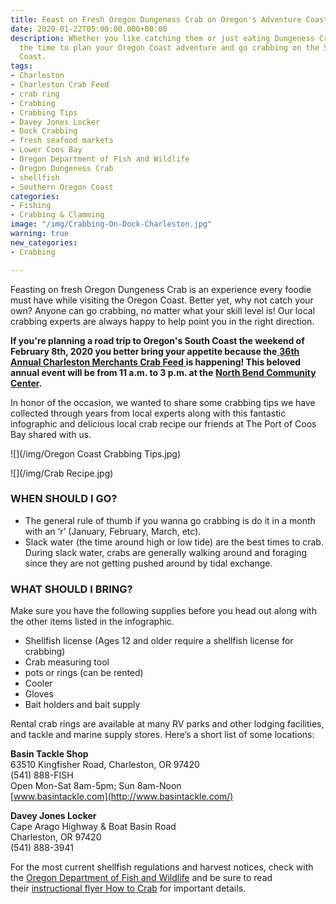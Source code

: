 ```yaml
---
title: Feast on Fresh Oregon Dungeness Crab on Oregon's Adventure Coast!
date: 2020-01-22T05:00:00.000+00:00
description: Whether you like catching them or just eating Dungeness Crab, now is
  the time to plan your Oregon Coast adventure and go crabbing on the Southern Oregon
  Coast.
tags:
- Charleston
- Charleston Crab Feed
- crab ring
- Crabbing
- Crabbing Tips
- Davey Jones Locker
- Dock Crabbing
- fresh seafood markets
- Lower Coos Bay
- Oregon Department of Fish and Wildlife
- Oregon Dungeness Crab
- shellfish
- Southern Oregon Coast
categories:
- Fishing
- Crabbing & Clamming
image: "/img/Crabbing-On-Dock-Charleston.jpg"
warning: true
new_categories:
- Crabbing

---
```

Feasting on fresh Oregon Dungeness Crab is an experience every foodie must have while visiting the Oregon Coast. Better yet, why not catch your own? Anyone can go crabbing, no matter what your skill level is! Our local crabbing experts are always happy to help point you in the right direction.

**If you're planning a road trip to Oregon's South Coast the weekend of February 8th, 2020 you better bring your appetite because the**[ **36th Annual Charleston Merchants Crab Feed** ](https://www.oregonsadventurecoast.com/event/36th-annual-charleston-crab-feed/)**is happening! This beloved annual event will be from 11 a.m. to 3 p.m. at the** [**North Bend Community Center**](https://www.northbendoregon.us/parksrec/page/facility-rental)**.**

In honor of the occasion, we wanted to share some crabbing tips we have collected through years from local experts along with this fantastic infographic and delicious local crab recipe our friends at The Port of Coos Bay shared with us.

![](/img/Oregon Coast Crabbing Tips.jpg)

![](/img/Crab Recipe.jpg)

### WHEN SHOULD I GO?

* The general rule of thumb if you wanna go crabbing is do it in a month with an ‘r’ (January, February, March, etc).
* Slack water (the time around high or low tide) are the best times to crab. During slack water, crabs are generally walking around and foraging since they are not getting pushed around by tidal exchange.

### WHAT SHOULD I BRING?

Make sure you have the following supplies before you head out along with the other items listed in the infographic.

* Shellfish license (Ages 12 and older require a shellfish license for crabbing)
* Crab measuring tool
* pots or rings (can be rented)
* Cooler
* Gloves
* Bait holders and bait supply

Rental crab rings are available at many RV parks and other lodging facilities, and tackle and marine supply stores. Here’s a short list of some locations:

**Basin Tackle Shop**  
63510 Kingfisher Road, Charleston, OR 97420  
(541) 888-FISH  
Open Mon-Sat 8am-5pm; Sun 8am-Noon  
[www.basintackle.com](http://www.basintackle.com/)

**Davey Jones Locker**  
Cape Arago Highway & Boat Basin Road  
Charleston, OR 97420  
(541) 888-3941

For the most current shellfish regulations and harvest notices, check with the [Oregon Department of Fish and Wildlife](https://myodfw.com/articles/how-crab) and be sure to read their [instructional flyer How to Crab](https://www.dfw.state.or.us/resources/fishing/docs/CrabbingFlyer.pdf) for important details.